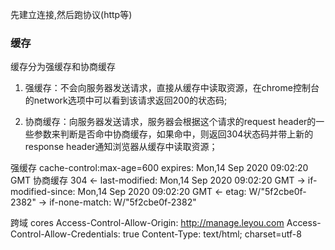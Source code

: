 先建立连接,然后跑协议(http等)

### 缓存
缓存分为强缓存和协商缓存

1. 强缓存：不会向服务器发送请求，直接从缓存中读取资源，在chrome控制台的network选项中可以看到该请求返回200的状态码;

2. 协商缓存：向服务器发送请求，服务器会根据这个请求的request header的一些参数来判断是否命中协商缓存，如果命中，则返回304状态码并带上新的response header通知浏览器从缓存中读取资源；

强缓存
cache-control:max-age=600
expires: Mon,14 Sep 2020 09:02:20 GMT
协商缓存 304
<- last-modified: Mon,14 Sep 2020 09:02:20 GMT
-> if-modified-since: Mon,14 Sep 2020 09:02:20 GMT
<- etag: W/"5f2cbe0f-2382"
-> if-none-match: W/"5f2cbe0f-2382"


跨域
cores
Access-Control-Allow-Origin: http://manage.leyou.com
Access-Control-Allow-Credentials: true
Content-Type: text/html; charset=utf-8